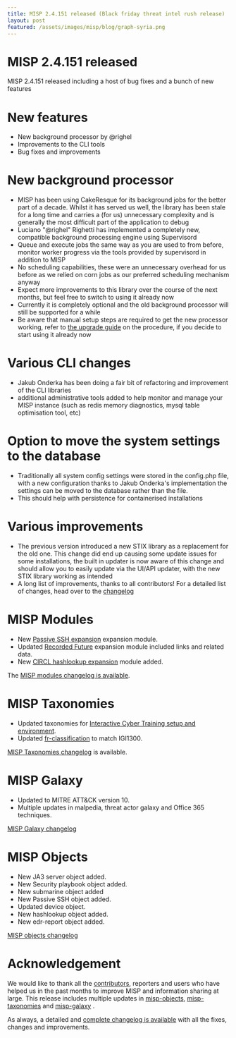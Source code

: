```yaml
---
title: MISP 2.4.151 released (Black friday threat intel rush release)
layout: post
featured: /assets/images/misp/blog/graph-syria.png
---
```


# MISP 2.4.151 released

MISP 2.4.151 released including a host of bug fixes and a bunch of new features

# New features

- New background processor by @righel
- Improvements to the CLI tools
- Bug fixes and improvements

# New background processor

- MISP has been using CakeResque for its background jobs for the better part of a decade. Whilst it has served us well, the library has been stale for a long time and carries a (for us) unnecessary complexity and is generally the most difficult part of the application to debug
- Luciano "@righel" Righetti has implemented a completely new, compatible background processing engine using Supervisord
- Queue and execute jobs the same way as you are used to from before, monitor worker progress via the tools provided by supervisord in addition to MISP
- No scheduling capabilities, these were an unnecessary overhead for us before as we relied on corn jobs as our preferred scheduling mechanism anyway
- Expect more improvements to this library over the course of the next months, but feel free to switch to using it already now
- Currently it is completely optional and the old background processor will still be supported for a while
- Be aware that manual setup steps are required to get the new processor working, refer to [the upgrade guide](https://gist.github.com/righel/8ebc6c84341f2aea7d0bfa124e535ef8) on the procedure, if you decide to start using it already now

# Various CLI changes

- Jakub Onderka has been doing a fair bit of refactoring and improvement of the CLI libraries
- additional administrative tools added to help monitor and manage your MISP instance (such as redis memory diagnostics, mysql table optimisation tool, etc)

# Option to move the system settings to the database

- Traditionally all system config settings were stored in the config.php file, with a new configuration thanks to Jakub Onderka's implementation the settings can be moved to the database rather than the file.
- This should help with persistence for containerised installations

# Various improvements

- The previous version introduced a new STIX library as a replacement for the old one. This change did end up causing some update issues for some installations, the built in updater is now aware of this change and should allow you to easily update via the UI/API updater, with the new STIX library working as intended
- A long list of improvements, thanks to all contributors! For a detailed list of changes, head over to the [changelog](https://www.misp-project.org/Changelog.txt)

# MISP Modules

- New [Passive SSH expansion](https://github.com/D4-project/passive-ssh) expansion module.
- Updated [Recorded Future](https://misp.github.io/misp-modules/expansion/#recordedfuture) expansion module included links and related data.
- New [CIRCL hashlookup expansion](https://circl.lu/services/hashlookup/) module added.

The [MISP modules changelog is available](https://www.misp-project.org/Changelog-misp-modules.txt).

# MISP Taxonomies

- Updated taxonomies for [Interactive Cyber Training setup and environment](https://www.misp-project.org/taxonomies.html#_interactive_cyber_training_audience).
- Updated [fr-classification](https://www.misp-project.org/taxonomies.html#_fr_classif) to match IGI1300. 

[MISP Taxonomies changelog](https://www.misp-project.org/Changelog-misp-taxonomies.txt) is available.

# MISP Galaxy

- Updated to MITRE ATT&CK version 10.
- Multiple updates in malpedia, threat actor galaxy and Office 365 techniques.

[MISP Galaxy changelog](https://www.misp-project.org/Changelog-misp-galaxy.txt)

# MISP Objects

- New JA3 server object added.
- New Security playbook object added.
- New submarine object added
- New Passive SSH object added.
- Updated device object.
- New hashlookup object added.
- New edr-report object added.

[MISP objects changelog](https://www.misp-project.org/Changelog-misp-objects.txt)

# Acknowledgement

We would like to thank all the [contributors](https://www.misp-project.org/contributors), reporters and users who have helped us in the past months to improve MISP and information sharing at large. This release includes multiple updates in [misp-objects](https://www.misp-project.org/objects.html), [misp-taxonomies](https://www.misp-project.org/taxonomies.html) and [misp-galaxy](https://www.misp-project.org/galaxy.html)
.

As always, a detailed and [complete changelog is available](https://www.misp-project.org/Changelog.txt) with all the fixes, changes and improvements.

